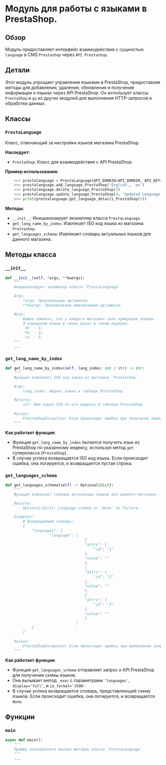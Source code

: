 # Модуль для работы с языками в PrestaShop.

## Обзор

Модуль предоставляет интерфейс взаимодействия с сущностью `language` в CMS `Prestashop` через `API Prestashop`.

## Детали

Этот модуль упрощает управление языками в PrestaShop, предоставляя методы для добавления, удаления, обновления и получения информации о языках через API PrestaShop. Он использует классы `PrestaShop` и `gs` из других модулей для выполнения HTTP-запросов и обработки данных.

## Классы

### `PrestaLanguage`

Класс, отвечающий за настройки языков магазина PrestaShop.

**Наследует**:
- `PrestaShop`: Класс для взаимодействия с API PrestaShop.

**Пример использования**:
```python
    >>> prestalanguage = PrestaLanguage(API_DOMAIN=API_DOMAIN, API_KEY=API_KEY)
    >>> prestalanguage.add_language_PrestaShop('English', 'en')
    >>> prestalanguage.delete_language_PrestaShop(3)
    >>> prestalanguage.update_language_PrestaShop(4, 'Updated Language Name')
    >>> print(prestalanguage.get_language_details_PrestaShop(5))
```

**Методы**:
- `__init__`: Инициализирует экземпляр класса `PrestaLanguage`.
- `get_lang_name_by_index`: Извлекает ISO код языка из магазина `Prestashop`.
- `get_languages_schema`: Извлекает словарь актуальных языков для данного магазина.

## Методы класса

### `__init__`

```python
def __init__(self, *args, **kwargs):
    """
    Инициализирует экземпляр класса `PrestaLanguage`.

    Args:
        *args: Произвольные аргументы.
        **kwargs: Произвольные именованные аргументы.

    Note:
        Важно помнить, что у каждого магазина своя нумерация языков.
        Я определяю языки в своих базах в таком порядке:
        `en` - 1;
        `he` - 2;
        `ru` - 3.
    """
    ...
```
### `get_lang_name_by_index`

```python
def get_lang_name_by_index(self, lang_index: int | str) -> str:
    """
    Функция извлекает ISO код языка из магазина `Prestashop`.

    Args:
        lang_index: Индекс языка в таблице PrestaShop.

    Returns:
        str: Имя языка ISO по его индексу в таблице PrestaShop.
    
    Raises:
        PrestaShopException: Если происходит ошибка при получении языка по индексу.
    """
```

**Как работает функция**:
- Функция `get_lang_name_by_index` пытается получить язык из PrestaShop по указанному индексу, используя метод `get` суперкласса (`PrestaShop`).
- В случае успеха возвращается ISO код языка. Если происходит ошибка, она логируется, и возвращается пустая строка.
    
### `get_languages_schema`

```python
def get_languages_schema(self) -> Optional[dict]:
    """
    Функция извлекает словарь актуальных языков для данного магазина.

    Returns:
        Optional[dict]: Language schema or `None` on failure.

    Examples:
        # Возвращаемый словарь:
        {
            "languages": {
                    "language": [
                                    {
                                    "attrs": {
                                        "id": "1"
                                    },
                                    "value": ""
                                    },
                                    {
                                    "attrs": {
                                        "id": "2"
                                    },
                                    "value": ""
                                    },
                                    {
                                    "attrs": {
                                        "id": "3"
                                    },
                                    "value": ""
                                    }
                                ]
            }
        }
    
    Raises:
        PrestaShopException: Если происходит ошибка при выполнении запроса к API PrestaShop.
    """
```

**Как работает функция**:
- Функция `get_languages_schema` отправляет запрос к API PrestaShop для получения схемы языков.
- Она вызывает метод `_exec` с параметрами `'languages'`, `display='full'`, и `io_format='JSON'`.
- В случае успеха возвращается словарь, представляющий схему языков. Если происходит ошибка, она логируется, и возвращается `None`.

## Функции

### `main`

```python
async def main():
    """
    Пример асинхронного вызова методов класса `PrestaLanguage`.
    """
    ...